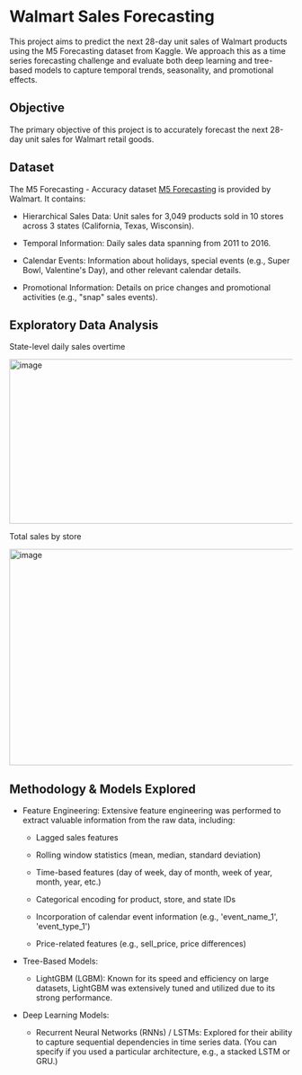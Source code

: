 # Walmart Sales Forecasting

This project aims to predict the next 28-day unit sales of Walmart products using the M5 Forecasting dataset from Kaggle. We approach this as a time series forecasting challenge and evaluate both deep learning and tree-based models to capture temporal trends, seasonality, and promotional effects.

## Objective

The primary objective of this project is to accurately forecast the next 28-day unit sales for Walmart retail goods.

## Dataset
The M5 Forecasting - Accuracy dataset [M5 Forecasting](https://www.kaggle.com/competitions/m5-forecasting-accuracy) is provided by Walmart. It contains:

* Hierarchical Sales Data: Unit sales for 3,049 products sold in 10 stores across 3 states (California, Texas, Wisconsin).

* Temporal Information: Daily sales data spanning from 2011 to 2016.

* Calendar Events: Information about holidays, special events (e.g., Super Bowl, Valentine's Day), and other relevant calendar details.

* Promotional Information: Details on price changes and promotional activities (e.g., "snap" sales events).

## Exploratory Data Analysis
State-level daily sales overtime

<img width="928" height="293" alt="image" src="https://github.com/user-attachments/assets/4a612fa7-432a-46eb-a894-474019711958" />

Total sales by store

<img width="812" height="385" alt="image" src="https://github.com/user-attachments/assets/29f7b7b0-b34f-4e05-9862-673c25a7dceb" />

## Methodology & Models Explored

* Feature Engineering: Extensive feature engineering was performed to extract valuable information from the raw data, including:

  * Lagged sales features

  * Rolling window statistics (mean, median, standard deviation)

  * Time-based features (day of week, day of month, week of year, month, year, etc.)

  * Categorical encoding for product, store, and state IDs

  * Incorporation of calendar event information (e.g., 'event_name_1', 'event_type_1')

  * Price-related features (e.g., sell_price, price differences)

* Tree-Based Models:

  * LightGBM (LGBM): Known for its speed and efficiency on large datasets, LightGBM was extensively tuned and utilized due to its strong performance.

* Deep Learning Models:

  * Recurrent Neural Networks (RNNs) / LSTMs: Explored for their ability to capture sequential dependencies in time series data. (You can specify if you used a particular architecture, e.g., a stacked LSTM or GRU.)
